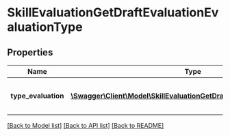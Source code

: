# SkillEvaluationGetDraftEvaluationEvaluationType

## Properties
Name | Type | Description | Notes
------------ | ------------- | ------------- | -------------
**type_evaluation** | [**\Swagger\Client\Model\SkillEvaluationGetDraftEvaluationTypeEvaluation**](SkillEvaluationGetDraftEvaluationTypeEvaluation.md) | Type of evaluation (Self, Manager) | 

[[Back to Model list]](../README.md#documentation-for-models) [[Back to API list]](../README.md#documentation-for-api-endpoints) [[Back to README]](../README.md)


